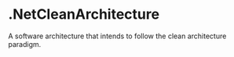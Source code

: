 # .NetCleanArchitecture
A software architecture that intends to follow the clean architecture paradigm.
